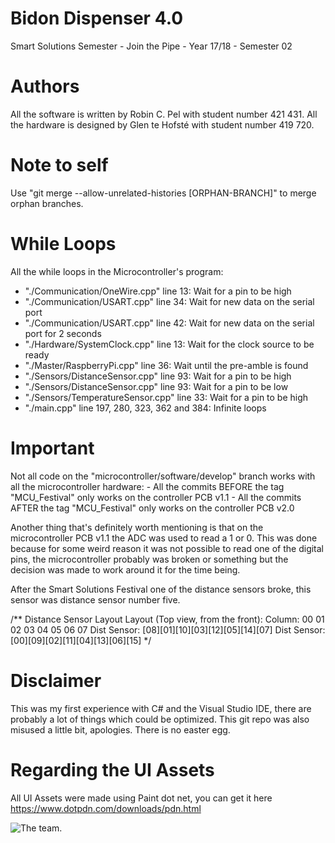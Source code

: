 # Bidon Dispenser 4.0
Smart Solutions Semester - Join the Pipe - Year 17/18 - Semester 02



# Authors
All the software is written  by Robin C. Pel   with student number 421 431.
All the hardware is designed by Glen te Hofsté with student number 419 720.



# Note to self
Use "git merge --allow-unrelated-histories [ORPHAN-BRANCH]" to merge orphan branches.



# While Loops
All the while loops in the Microcontroller's program:
- "./Communication/OneWire.cpp" line 13: Wait for a pin to be high
- "./Communication/USART.cpp" line 34: Wait for new data on the serial port
- "./Communication/USART.cpp" line 42: Wait for new data on the serial port for 2 seconds
- "./Hardware/SystemClock.cpp" line 13: Wait for the clock source to be ready
- "./Master/RaspberryPi.cpp" line 36: Wait until the pre-amble is found
- "./Sensors/DistanceSensor.cpp" line 93: Wait for a pin to be high
- "./Sensors/DistanceSensor.cpp" line 93: Wait for a pin to be low
- "./Sensors/TemperatureSensor.cpp" line 33: Wait for a pin to be high
- "./main.cpp" line 197, 280, 323, 362 and 384: Infinite loops



# Important
Not all code on the "microcontroller/software/develop" branch works with all the microcontroller hardware:
	- All the commits BEFORE the tag "MCU_Festival" only works on the controller PCB v1.1
	- All the commits AFTER  the tag "MCU_Festival" only works on the controller PCB v2.0

Another thing that's definitely worth mentioning is that on the microcontroller PCB v1.1 the ADC was used to read a 1 or 0.
This was done because for some weird reason it was not possible to read one of the digital pins, 
the microcontroller probably was broken or something but the decision was made to work around it for the time being.

After the Smart Solutions Festival one of the distance sensors broke, this sensor was distance sensor number five.

/** Distance Sensor Layout Layout (Top view, from the front):
 Column:        00  01  02  03  04  05  06  07
 Dist Sensor:  [08][01][10][03][12][05][14][07]
 Dist Sensor:  [00][09][02][11][04][13][06][15]
 */



# Disclaimer
This was my first experience with C# and the Visual Studio IDE, there are probably a lot of things which could be optimized. 
This git repo was also misused a little bit, apologies. 
There is no easter egg. 



# Regarding the UI Assets
All UI Assets were made using Paint dot net, you can get it here https://www.dotpdn.com/downloads/pdn.html



![](TeamPhoto/TeamPhoto.png "The team.")